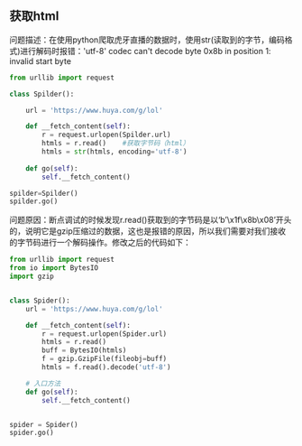## 获取html

问题描述：在使用python爬取虎牙直播的数据时，使用str(读取到的字节，编码格式)进行解码时报错：'utf-8' codec can't decode byte 0x8b in position 1: invalid start byte

```python
from urllib import request

class Spilder():

    url = 'https://www.huya.com/g/lol'

    def __fetch_content(self):
        r = request.urlopen(Spilder.url)
        htmls = r.read()    #获取字节码（html）
        htmls = str(htmls, encoding='utf-8')   
　　
    def go(self):
        self.__fetch_content()

spilder=Spilder()
spilder.go()
```

问题原因：断点调试的时候发现r.read()获取到的字节码是以‘b’\x1f\x8b\x08’开头的，说明它是gzip压缩过的数据，这也是报错的原因，所以我们需要对我们接收的字节码进行一个解码操作。修改之后的代码如下：

```python
from urllib import request
from io import BytesIO
import gzip


class Spider():
    url = 'https://www.huya.com/g/lol'

    def __fetch_content(self):
        r = request.urlopen(Spider.url)
        htmls = r.read()
        buff = BytesIO(htmls)
        f = gzip.GzipFile(fileobj=buff)
        htmls = f.read().decode('utf-8')

    # 入口方法
    def go(self):
        self.__fetch_content()


spider = Spider()
spider.go()
```

